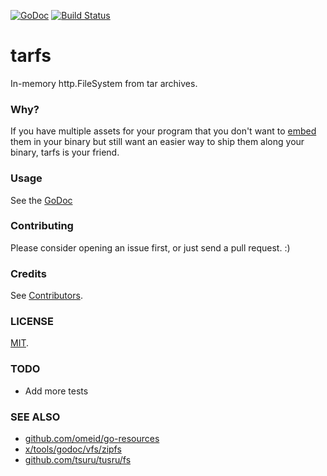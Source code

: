 [![GoDoc](https://godoc.org/github.com/omeid/go-tarfs?status.svg)](https://godoc.org/github.com/omeid/go-tarfs) [![Build Status](https://drone.io/github.com/omeid/go-tarfs/status.png)](https://drone.io/github.com/omeid/go-tarfs/latest)
# tarfs
In-memory http.FileSystem from tar archives.

### Why?
If you have multiple assets for your program that you don't want to [embed](https://github.com/omeid/go-resources) them in your binary but still want an easier way to ship them along your binary, tarfs is your friend.

### Usage
See the [GoDoc](https://godoc.org/github.com/omeid/go-tarfs)


### Contributing
Please consider opening an issue first, or just send a pull request. :)

### Credits
See [Contributors](https://github.com/omeid/go-tarfs/graphs/contributors).

### LICENSE
  [MIT](LICENSE).

### TODO
  - Add more tests

### SEE ALSO
  - [github.com/omeid/go-resources](http://godoc.org/github.com/omeid/go-resources)
  - [x/tools/godoc/vfs/zipfs](http://godoc.org/golang.org/x/tools/godoc/vfs/zipfs)
  - [github.com/tsuru/tusru/fs](http://godoc.org/github.com/tsuru/tsuru/fs)
